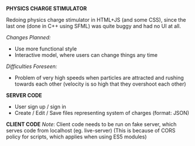 **PHYSICS CHARGE STIMULATOR**

Redoing physics charge stimulator in HTML+JS (and some CSS), 
since the last one (done in C++ using SFML) was quite buggy and had no UI at all.

*Changes Planned:*
- Use more functional style
- Interactive model, where users can change things any time

*Difficulties Foreseen:*
- Problem of very high speeds when particles are attracted and rushing towards each other
  (velocity is so high that they overshoot each other)


**SERVER CODE**
- User sign up / sign in
- Create / Edit / Save files representing system of charges (format: JSON)

**CLIENT CODE**
*Note*: Client code needs to be run on fake server, which serves code from localhost (eg. live-server)
        (This is because of CORS policy for scripts, which applies when using ES5 modules)